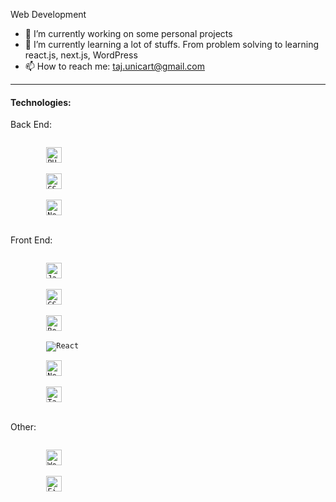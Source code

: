 Web Development
- 👋 I’m currently working on some personal projects
- 👀 I’m currently learning a lot of stuffs. From problem solving to learning react.js, next.js, WordPress
- 📫 How to reach me: taj.unicart@gmail.com

<!---
TajuddinMolla/TajuddinMolla is a ✨ special ✨ repository because its `README.md` (this file) appears on your GitHub profile.
You can click the Preview link to take a look at your changes.
--->
<hr>
<h4>Technologies:</h4>
<p>Back End:</p>
    <div>
        <code>
        <img src="https://img.shields.io/badge/PHP-282C34?logo=PHP" alt="PHP" title="PHP" height="25" />
        </code>
        <code>
        <img src="https://img.shields.io/badge/Laravel-282C34?logo=Laravel" alt="CSS3" title="CSS3" height="25" />
        </code>
        <code>
        <img src="https://img.shields.io/badge/Node.Js-282C34?logo=Node.js" alt="Node.js" title="Node.js" height="25" />
        </code>
    </div>
<p>Front End:</p>
    <div>
        <code>
        <img src="https://img.shields.io/badge/JavaScript-282C34?logo=JavaScript" alt="JavaScript" title="JavaScript" height="25" />
        </code>
        <code>
        <img src="https://img.shields.io/badge/CSS3-282C34?logo=CSS3" alt="CSS3" title="CSS3" height="25" />
        </code>
        <code>
        <img src="https://img.shields.io/badge/Bootstrap-282C34?logo=Bootstrap" alt="Bootstrap" title="Bootstrap" height="25" />
        </code>
        <code>
        <img src="https://img.shields.io/badge/React-282C34?logo=Create%20React%20App" alt="React" title="React" height="v" />
        </code>
        <code>
        <img src="https://img.shields.io/badge/Next.js-282C34?logo=Next.js" alt="Next.js" title="Next.js" height="25" />
        </code>
        <code>
        <img src="https://img.shields.io/badge/Tailwind-282C34?logo=Tailwind%20CSS" alt="Tailwind CSS" title="Tailwind CSS" height="25" />
        </code>
    </div>
<p>Other:</p>
    <div>
        <code>
        <img src="https://img.shields.io/badge/WordPress-282C34?logo=WordPress" alt="WordPress" title="WordPress" height="25" />
        </code>
        <code>
        <img src="https://img.shields.io/badge/Firebase-282C34?logo=Firebase" alt="Firebase" title="Firebase" height="25" />
        </code>
    </div>
    
